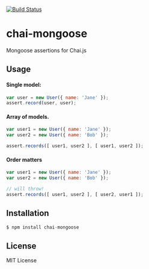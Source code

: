 [![Build Status](https://secure.travis-ci.org/vesln/chai-mongoose.png)](http://travis-ci.org/vesln/chai-mongoose)

# chai-mongoose

Mongoose assertions for Chai.js

## Usage

#### Single model:

```js
var user = new User({ name: 'Jane' });
assert.record(user, user);
```

#### Array of models.

```js
var user1 = new User({ name: 'Jane' });
var user2 = new User({ name: 'Bob' });

assert.records([ user1, user2 ], [ user1, user2 ]);
```

#### Order matters

```js
var user1 = new User({ name: 'Jane' });
var user2 = new User({ name: 'Bob' });

// will throw!
assert.records([ user1, user2 ], [ user2, user1 ]);
```

## Installation

```js
$ npm install chai-mongoose
```

## License

MIT License
